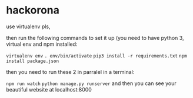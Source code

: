 # hackorona

use virtualenv pls,

then run the following commands to set it up (you need to have python 3, virtual env and npm installed:

`virtualenv env`
`. env/bin/activate`
`pip3 install -r requirements.txt`
`npm install package.json`

then you need to run these 2 in parralel in a terminal:

`npm run watch`
`python manage.py runserver`
and then you can see your beautiful website at localhost:8000